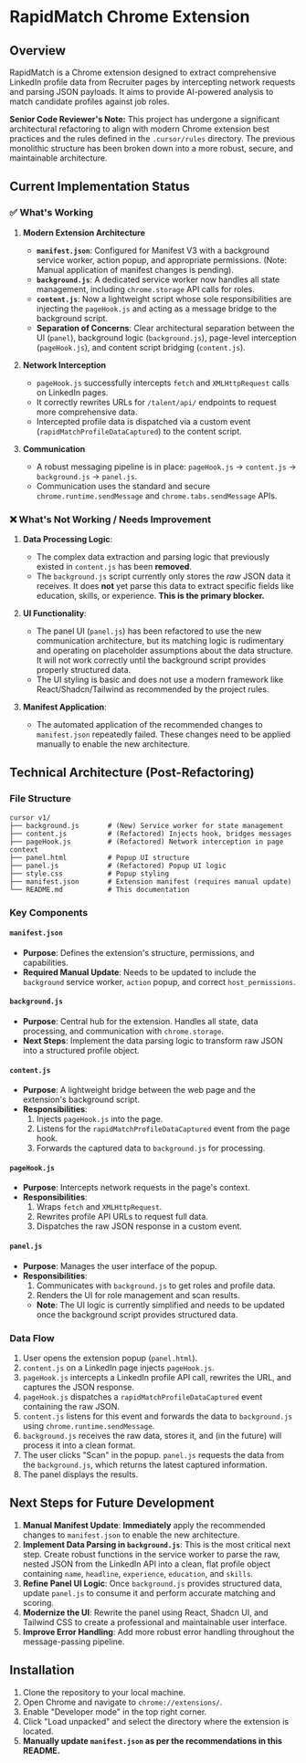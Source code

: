 # RapidMatch Chrome Extension

## Overview
RapidMatch is a Chrome extension designed to extract comprehensive LinkedIn profile data from Recruiter pages by intercepting network requests and parsing JSON payloads. It aims to provide AI-powered analysis to match candidate profiles against job roles.

**Senior Code Reviewer's Note:** This project has undergone a significant architectural refactoring to align with modern Chrome extension best practices and the rules defined in the `.cursor/rules` directory. The previous monolithic structure has been broken down into a more robust, secure, and maintainable architecture.

## Current Implementation Status

### ✅ What's Working
1.  **Modern Extension Architecture**
    -   **`manifest.json`**: Configured for Manifest V3 with a background service worker, action popup, and appropriate permissions. (Note: Manual application of manifest changes is pending).
    -   **`background.js`**: A dedicated service worker now handles all state management, including `chrome.storage` API calls for roles.
    -   **`content.js`**: Now a lightweight script whose sole responsibilities are injecting the `pageHook.js` and acting as a message bridge to the background script.
    -   **Separation of Concerns**: Clear architectural separation between the UI (`panel`), background logic (`background.js`), page-level interception (`pageHook.js`), and content script bridging (`content.js`).

2.  **Network Interception**
    -   `pageHook.js` successfully intercepts `fetch` and `XMLHttpRequest` calls on LinkedIn pages.
    -   It correctly rewrites URLs for `/talent/api/` endpoints to request more comprehensive data.
    -   Intercepted profile data is dispatched via a custom event (`rapidMatchProfileDataCaptured`) to the content script.

3.  **Communication**
    -   A robust messaging pipeline is in place: `pageHook.js` -> `content.js` -> `background.js` -> `panel.js`.
    -   Communication uses the standard and secure `chrome.runtime.sendMessage` and `chrome.tabs.sendMessage` APIs.

### ❌ What's Not Working / Needs Improvement
1.  **Data Processing Logic**:
    -   The complex data extraction and parsing logic that previously existed in `content.js` has been **removed**.
    -   The `background.js` script currently only stores the *raw* JSON data it receives. It does **not** yet parse this data to extract specific fields like education, skills, or experience. **This is the primary blocker.**

2.  **UI Functionality**:
    -   The panel UI (`panel.js`) has been refactored to use the new communication architecture, but its matching logic is rudimentary and operating on placeholder assumptions about the data structure. It will not work correctly until the background script provides properly structured data.
    -   The UI styling is basic and does not use a modern framework like React/Shadcn/Tailwind as recommended by the project rules.

3.  **Manifest Application**:
    -   The automated application of the recommended changes to `manifest.json` repeatedly failed. These changes need to be applied manually to enable the new architecture.

## Technical Architecture (Post-Refactoring)

### File Structure
```
cursor v1/
├── background.js       # (New) Service worker for state management
├── content.js          # (Refactored) Injects hook, bridges messages
├── pageHook.js         # (Refactored) Network interception in page context
├── panel.html          # Popup UI structure
├── panel.js            # (Refactored) Popup UI logic
├── style.css           # Popup styling
├── manifest.json       # Extension manifest (requires manual update)
└── README.md           # This documentation
```

### Key Components

#### `manifest.json`
- **Purpose**: Defines the extension's structure, permissions, and capabilities.
- **Required Manual Update**: Needs to be updated to include the `background` service worker, `action` popup, and correct `host_permissions`.

#### `background.js`
- **Purpose**: Central hub for the extension. Handles all state, data processing, and communication with `chrome.storage`.
- **Next Steps**: Implement the data parsing logic to transform raw JSON into a structured profile object.

#### `content.js`
- **Purpose**: A lightweight bridge between the web page and the extension's background script.
- **Responsibilities**:
  1.  Injects `pageHook.js` into the page.
  2.  Listens for the `rapidMatchProfileDataCaptured` event from the page hook.
  3.  Forwards the captured data to `background.js` for processing.

#### `pageHook.js`
- **Purpose**: Intercepts network requests in the page's context.
- **Responsibilities**:
  1.  Wraps `fetch` and `XMLHttpRequest`.
  2.  Rewrites profile API URLs to request full data.
  3.  Dispatches the raw JSON response in a custom event.

#### `panel.js`
- **Purpose**: Manages the user interface of the popup.
- **Responsibilities**:
  1.  Communicates with `background.js` to get roles and profile data.
  2.  Renders the UI for role management and scan results.
  - **Note**: The UI logic is currently simplified and needs to be updated once the background script provides structured data.

### Data Flow
1.  User opens the extension popup (`panel.html`).
2.  `content.js` on a LinkedIn page injects `pageHook.js`.
3.  `pageHook.js` intercepts a LinkedIn profile API call, rewrites the URL, and captures the JSON response.
4.  `pageHook.js` dispatches a `rapidMatchProfileDataCaptured` event containing the raw JSON.
5.  `content.js` listens for this event and forwards the data to `background.js` using `chrome.runtime.sendMessage`.
6.  `background.js` receives the raw data, stores it, and (in the future) will process it into a clean format.
7.  The user clicks "Scan" in the popup. `panel.js` requests the data from the `background.js`, which returns the latest captured information.
8.  The panel displays the results.

## Next Steps for Future Development
1.  **Manual Manifest Update**: **Immediately** apply the recommended changes to `manifest.json` to enable the new architecture.
2.  **Implement Data Parsing in `background.js`**: This is the most critical next step. Create robust functions in the service worker to parse the raw, nested JSON from the LinkedIn API into a clean, flat profile object containing `name`, `headline`, `experience`, `education`, and `skills`.
3.  **Refine Panel UI Logic**: Once `background.js` provides structured data, update `panel.js` to consume it and perform accurate matching and scoring.
4.  **Modernize the UI**: Rewrite the panel using React, Shadcn UI, and Tailwind CSS to create a professional and maintainable user interface.
5.  **Improve Error Handling**: Add more robust error handling throughout the message-passing pipeline.

## Installation
1.  Clone the repository to your local machine.
2.  Open Chrome and navigate to `chrome://extensions/`.
3.  Enable "Developer mode" in the top right corner.
4.  Click "Load unpacked" and select the directory where the extension is located.
5.  **Manually update `manifest.json` as per the recommendations in this README.** 